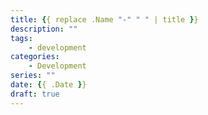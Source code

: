 ```yaml
---
title: {{ replace .Name "-" " " | title }}
description: ""
tags: 
    - development
categories:
    - Development
series: ""
date: {{ .Date }}
draft: true
---
```

